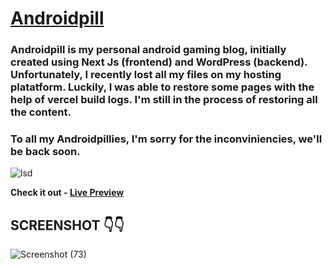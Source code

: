 # [Androidpill](https://androidpill.com)

### Androidpill is my personal android gaming blog, initially created using Next Js (frontend) and WordPress (backend). Unfortunately, I recently lost all my files on my hosting platatform. Luckily, I was able to restore some pages with the help of vercel build logs. I'm still in the process of restoring all the content. 

### To all my Androidpillies, I'm sorry for the inconviniencies, we'll be back soon.
![lsd](https://user-images.githubusercontent.com/67190735/181394633-d120d388-2c74-44fc-bbf9-a841ad60f1e3.gif)

 **Check it out - [Live Preview ](https://androidpill.com)**  

## SCREENSHOT 👇👇  

![Screenshot (73)](https://user-images.githubusercontent.com/67190735/181394165-9762c645-036b-458b-84a9-d1e5274faa19.png)


